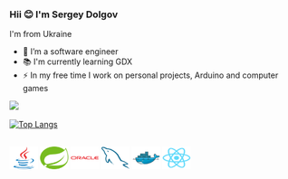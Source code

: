 ### Hii 😊 I'm Sergey Dolgov
I'm from Ukraine

- 🔭 I’m a software engineer
- 📚 I'm currently learning GDX
- ⚡ In my free time I work on personal projects, Arduino and computer games 

<div align="left">
  <a href="https://github.com/dolgovprg">
  <img height="150em" src="https://github-readme-stats.vercel.app/api/top-langs/?username=dolgovprg&layout=compact&theme=gruvbox" />
</div>

[![Top Langs](https://github-readme-stats.vercel.app/api/top-langs/?username=anuraghazra)](https://github.com/anuraghazra/github-readme-stats)

<div style="display: inline_block"><br>
  <img align="center" height="40" width="50" src="https://raw.githubusercontent.com/devicons/devicon/master/icons/java/java-original.svg">
  <img align="center" height="40" width="50" src="https://raw.githubusercontent.com/devicons/devicon/master/icons/spring/spring-original.svg">
  <img align="center" height="40" width="50" src="https://raw.githubusercontent.com/devicons/devicon/master/icons/oracle/oracle-original.svg">
  <img align="center" height="40" width="50" src="https://raw.githubusercontent.com/devicons/devicon/master/icons/mysql/mysql-original.svg">
  <img align="center" height="40" width="50" src="https://raw.githubusercontent.com/devicons/devicon/master/icons/docker/docker-original.svg">
  <img align="center" height="40" width="50" src="https://raw.githubusercontent.com/devicons/devicon/master/icons/react/react-original.svg">
</div>

##

